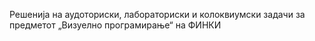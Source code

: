 Решенија на аудоториски, лабораториски и колоквиумски задачи за предметот „Визуелно програмирање“ на ФИНКИ
